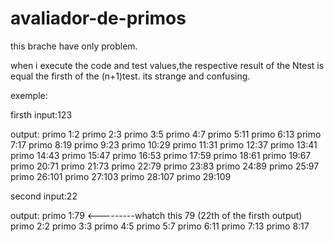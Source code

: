 # avaliador-de-primos

this brache have only problem.


when i execute the code and test values,the respective result of the Ntest is equal the firsth of the (n+1)test. its strange and confusing.


exemple:

firsth input:123

output:
primo 1:2
primo 2:3
primo 3:5
primo 4:7
primo 5:11
primo 6:13
primo 7:17
primo 8:19
primo 9:23
primo 10:29
primo 11:31
primo 12:37
primo 13:41
primo 14:43
primo 15:47
primo 16:53
primo 17:59
primo 18:61
primo 19:67
primo 20:71
primo 21:73
primo 22:79
primo 23:83
primo 24:89
primo 25:97
primo 26:101
primo 27:103
primo 28:107
primo 29:109


second input:22

output:
primo 1:79            <---------whatch this 79  (22th of the firsth output)
primo 2:2
primo 3:3
primo 4:5
primo 5:7
primo 6:11
primo 7:13
primo 8:17
